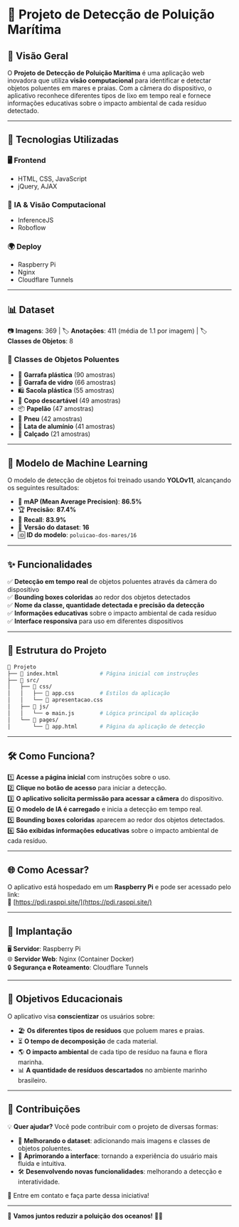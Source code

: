 # 🌊 Projeto de Detecção de Poluição Marítima

## 📌 Visão Geral
O **Projeto de Detecção de Poluição Marítima** é uma aplicação web inovadora que utiliza **visão computacional** para identificar e detectar objetos poluentes em mares e praias. Com a câmera do dispositivo, o aplicativo reconhece diferentes tipos de lixo em tempo real e fornece informações educativas sobre o impacto ambiental de cada resíduo detectado.

---

## 🚀 Tecnologias Utilizadas

### 🖥️ **Frontend**
- HTML, CSS, JavaScript
- jQuery, AJAX

### 🧠 **IA & Visão Computacional**
- InferenceJS
- Roboflow

### 🌍 **Deploy**
- Raspberry Pi
- Nginx
- Cloudflare Tunnels

---

## 📊 Dataset
📷 **Imagens**: 369 | 🏷 **Anotações**: 411 (média de 1.1 por imagem) | 🏷 **Classes de Objetos**: 8

### 🔎 **Classes de Objetos Poluentes**
- 🧴 **Garrafa plástica** (90 amostras)
- 🍾 **Garrafa de vidro** (66 amostras)
- 🛍️ **Sacola plástica** (55 amostras)
- 🥤 **Copo descartável** (49 amostras)
- 📦 **Papelão** (47 amostras)
- 🛞 **Pneu** (42 amostras)
- 🥫 **Lata de alumínio** (41 amostras)
- 👟 **Calçado** (21 amostras)

---

## 🤖 Modelo de Machine Learning
O modelo de detecção de objetos foi treinado usando **YOLOv11**, alcançando os seguintes resultados:

- 🎯 **mAP (Mean Average Precision)**: **86.5%**
- 🏆 **Precisão**: **87.4%**
- 🔄 **Recall**: **83.9%**
- 📂 **Versão do dataset**: **16**
- 🆔 **ID do modelo**: `poluicao-dos-mares/16`

---

## ✨ Funcionalidades
✅ **Detecção em tempo real** de objetos poluentes através da câmera do dispositivo  
✅ **Bounding boxes coloridas** ao redor dos objetos detectados  
✅ **Nome da classe, quantidade detectada e precisão da detecção**  
✅ **Informações educativas** sobre o impacto ambiental de cada resíduo  
✅ **Interface responsiva** para uso em diferentes dispositivos  

---

## 📂 Estrutura do Projeto
```bash
📂 Projeto
├── 📄 index.html             # Página inicial com instruções
├── 📂 src/
│   ├── 📂 css/
│   │   ├── 🎨 app.css        # Estilos da aplicação
│   │   └── 🎨 apresentacao.css
│   ├── 📂 js/
│   │   └── ⚙️ main.js        # Lógica principal da aplicação
│   └── 📂 pages/
│       └── 📄 app.html       # Página da aplicação de detecção
```

---

## 🛠️ Como Funciona?
1️⃣ **Acesse a página inicial** com instruções sobre o uso.  
2️⃣ **Clique no botão de acesso** para iniciar a detecção.  
3️⃣ **O aplicativo solicita permissão para acessar a câmera** do dispositivo.  
4️⃣ **O modelo de IA é carregado** e inicia a detecção em tempo real.  
5️⃣ **Bounding boxes coloridas** aparecem ao redor dos objetos detectados.  
6️⃣ **São exibidas informações educativas** sobre o impacto ambiental de cada resíduo.  

---

## 🌐 Como Acessar?
O aplicativo está hospedado em um **Raspberry Pi** e pode ser acessado pelo link:  
🔗 [https://pdi.rasppi.site/](https://pdi.rasppi.site/)  

---

## 🔧 Implantação
🖥️ **Servidor**: Raspberry Pi  
🌐 **Servidor Web**: Nginx (Container Docker)  
🔒 **Segurança e Roteamento**: Cloudflare Tunnels  

---

## 🎯 Objetivos Educacionais
O aplicativo visa **conscientizar** os usuários sobre:
- 🏖 **Os diferentes tipos de resíduos** que poluem mares e praias.
- ⏳ **O tempo de decomposição** de cada material.
- 🌎 **O impacto ambiental** de cada tipo de resíduo na fauna e flora marinha.
- 📊 **A quantidade de resíduos descartados** no ambiente marinho brasileiro.

---

## 🤝 Contribuições
💡 **Quer ajudar?** Você pode contribuir com o projeto de diversas formas:
- 📸 **Melhorando o dataset**: adicionando mais imagens e classes de objetos poluentes.
- 🎨 **Aprimorando a interface**: tornando a experiência do usuário mais fluida e intuitiva.
- 🛠 **Desenvolvendo novas funcionalidades**: melhorando a detecção e interatividade.

📩 Entre em contato e faça parte dessa iniciativa!  

---

🌊 **Vamos juntos reduzir a poluição dos oceanos!** 🌱💙

